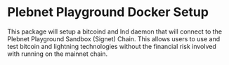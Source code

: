 # Plebnet Playground Docker Setup

This package will setup a bitcoind and lnd daemon that will connect to the Plebnet Playground Sandbox (Signet) Chain. This allows users to use and test bitcoin and lightning technologies without the financial risk involved with running on the mainnet chain.
